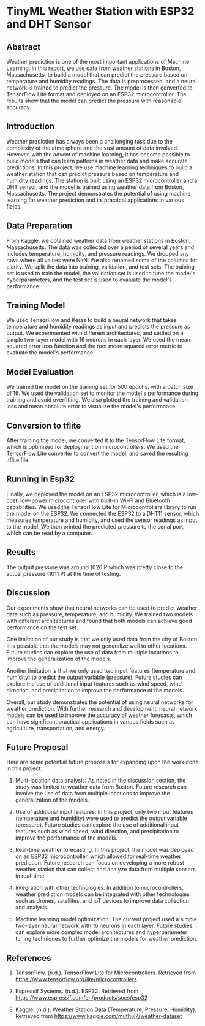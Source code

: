 # TinyML Weather Station with ESP32 and DHT Sensor

## Abstract
Weather prediction is one of the most important applications of Machine Learning. In this report, we use data from weather stations in Boston, Massachusetts, to build a model that can predict the pressure based on temperature and humidity readings. The data is preprocessed, and a neural network is trained to predict the pressure. The model is then converted to TensorFlow Lite format and deployed on an ESP32 microcontroller. The results show that the model can predict the pressure with reasonable accuracy.



## Introduction
Weather prediction has always been a challenging task due to the complexity of the atmosphere and the vast amount of data involved. However, with the advent of machine learning, it has become possible to build models that can learn patterns in weather data and make accurate predictions. In this project, we use machine learning techniques to build a weather station that can predict pressure based on temperature and humidity readings. The station is built using an ESP32 microcontroller and a DHT sensor, and the model is trained using weather data from Boston, Massachusetts. The project demonstrates the potential of using machine learning for weather prediction and its practical applications in various fields.


## Data Preparation
From Kaggle, we obtained weather data from weather stations in Boston, Massachusetts. The data was collected over a period of several years and includes temperature, humidity, and pressure readings. We dropped any rows where all values were NaN. We also renamed some of the columns for clarity.
We split the data into training, validation, and test sets. The training set is used to train the model, the validation set is used to tune the model's hyperparameters, and the test set is used to evaluate the model's performance.


## Training Model
We used TensorFlow and Keras to build a neural network that takes temperature and humidity readings as input and predicts the pressure as output. We experimented with different architectures, and settled on a simple two-layer model with 16 neurons in each layer. We used the mean squared error loss function and the root mean squared error metric to evaluate the model's performance.


## Model Evaluation
We trained the model on the training set for 500 epochs, with a batch size of 16. We used the validation set to monitor the model's performance during training and avoid overfitting. We also plotted the training and validation loss and mean absolute error to visualize the model's performance.




## Conversion to tflite
After training the model, we converted it to the TensorFlow Lite format, which is optimized for deployment on microcontrollers. We used the TensorFlow Lite converter to convert the model, and saved the resulting .tflite file.


## Running in Esp32
Finally, we deployed the model on an ESP32 microcontroller, which is a low-cost, low-power microcontroller with built-in Wi-Fi and Bluetooth capabilities. We used the TensorFlow Lite for Microcontrollers library to run the model on the ESP32. We connected the ESP32 to a DHT11 sensor, which measures temperature and humidity, and used the sensor readings as input to the model. We then printed the predicted pressure to the serial port, which can be read by a computer.




## Results



The output pressure was around 1026 P which was pretty close to the actual pressure (1011 P) at the time of testing.


## Discussion

Our experiments show that neural networks can be used to predict weather data such as pressure, temperature, and humidity. We trained two models with different architectures and found that both models can achieve good performance on the test set.

One limitation of our study is that we only used data from the city of Boston. It is possible that the models may not generalize well to other locations. Future studies can explore the use of data from multiple locations to improve the generalization of the models.

Another limitation is that we only used two input features (temperature and humidity) to predict the output variable (pressure). Future studies can explore the use of additional input features such as wind speed, wind direction, and precipitation to improve the performance of the models.

Overall, our study demonstrates the potential of using neural networks for weather prediction. With further research and development, neural network models can be used to improve the accuracy of weather forecasts, which can have significant practical applications in various fields such as agriculture, transportation, and energy.


## Future Proposal

Here are some potential future proposals for expanding upon the work done in this project:

1. Multi-location data analysis: As noted in the discussion section, the study was limited to weather data from Boston. Future research can involve the use of data from multiple locations to improve the generalization of the models.

2. Use of additional input features: In this project, only two input features (temperature and humidity) were used to predict the output variable (pressure). Future studies can explore the use of additional input features such as wind speed, wind direction, and precipitation to improve the performance of the models.

3. Real-time weather forecasting: In this project, the model was deployed on an ESP32 microcontroller, which allowed for real-time weather prediction. Future research can focus on developing a more robust weather station that can collect and analyze data from multiple sensors in real-time.

4. Integration with other technologies: In addition to microcontrollers, weather prediction models can be integrated with other technologies such as drones, satellites, and IoT devices to improve data collection and analysis.

5. Machine learning model optimization: The current project used a simple two-layer neural network with 16 neurons in each layer. Future studies can explore more complex model architectures and hyperparameter tuning techniques to further optimize the models for weather prediction.




## References

1. TensorFlow. (n.d.). TensorFlow Lite for Microcontrollers. Retrieved from https://www.tensorflow.org/lite/microcontrollers

2. Espressif Systems. (n.d.). ESP32. Retrieved from https://www.espressif.com/en/products/socs/esp32

3. Kaggle. (n.d.). Weather Station Data (Temperature, Pressure, Humidity). Retrieved from https://www.kaggle.com/muthuj7/weather-dataset


